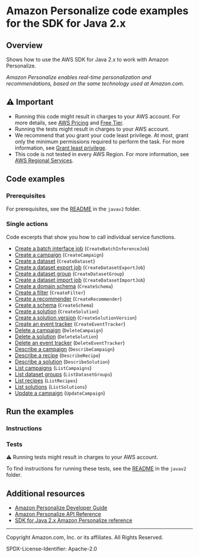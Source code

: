# Amazon Personalize code examples for the SDK for Java 2.x

## Overview

Shows how to use the AWS SDK for Java 2.x to work with Amazon Personalize.

<!--custom.overview.start-->
<!--custom.overview.end-->

_Amazon Personalize enables real-time personalization and recommendations, based on the same technology used at Amazon.com._

## ⚠ Important

* Running this code might result in charges to your AWS account. For more details, see [AWS Pricing](https://aws.amazon.com/pricing/?aws-products-pricing.sort-by=item.additionalFields.productNameLowercase&aws-products-pricing.sort-order=asc&awsf.Free%20Tier%20Type=*all&awsf.tech-category=*all) and [Free Tier](https://aws.amazon.com/free/?all-free-tier.sort-by=item.additionalFields.SortRank&all-free-tier.sort-order=asc&awsf.Free%20Tier%20Types=*all&awsf.Free%20Tier%20Categories=*all).
* Running the tests might result in charges to your AWS account.
* We recommend that you grant your code least privilege. At most, grant only the minimum permissions required to perform the task. For more information, see [Grant least privilege](https://docs.aws.amazon.com/IAM/latest/UserGuide/best-practices.html#grant-least-privilege).
* This code is not tested in every AWS Region. For more information, see [AWS Regional Services](https://aws.amazon.com/about-aws/global-infrastructure/regional-product-services).

<!--custom.important.start-->
<!--custom.important.end-->

## Code examples

### Prerequisites

For prerequisites, see the [README](../../README.md#Prerequisites) in the `javav2` folder.


<!--custom.prerequisites.start-->
<!--custom.prerequisites.end-->

### Single actions

Code excerpts that show you how to call individual service functions.

- [Create a batch interface job](src/main/java/com/example/personalize/CreateBatchInferenceJob.java#L74) (`CreateBatchInferenceJob`)
- [Create a campaign](src/main/java/com/example/personalize/CreateCampaign.java#L59) (`CreateCampaign`)
- [Create a dataset](src/main/java/com/example/personalize/CreateDataset.java#L55) (`CreateDataset`)
- [Create a dataset export job](src/main/java/com/example/personalize/CreateDatasetExportJob.java#L78) (`CreateDatasetExportJob`)
- [Create a dataset group](src/main/java/com/example/personalize/CreateDatasetGroup.java#L59) (`CreateDatasetGroup`)
- [Create a dataset import job](src/main/java/com/example/personalize/CreateDatasetImportJob.java#L68) (`CreateDatasetImportJob`)
- [Create a domain schema](src/main/java/com/example/personalize/CreateDomainSchema.java#L65) (`CreateSchema`)
- [Create a filter](src/main/java/com/example/personalize/CreateFilter.java#L59) (`CreateFilter`)
- [Create a recommender](src/main/java/com/example/personalize/CreateRecommender.java#L70) (`CreateRecommender`)
- [Create a schema](src/main/java/com/example/personalize/CreateSchema.java#L63) (`CreateSchema`)
- [Create a solution](src/main/java/com/example/personalize/CreateSolution.java#L64) (`CreateSolution`)
- [Create a solution version](src/main/java/com/example/personalize/CreateSolutionVersion.java#L57) (`CreateSolutionVersion`)
- [Create an event tracker](src/main/java/com/example/personalize/CreateEventTracker.java#L59) (`CreateEventTracker`)
- [Delete a campaign](src/main/java/com/example/personalize/DeleteCampaign.java#L55) (`DeleteCampaign`)
- [Delete a solution](src/main/java/com/example/personalize/DeleteSolution.java#L54) (`DeleteSolution`)
- [Delete an event tracker](src/main/java/com/example/personalize/DeleteEventTracker.java#L34) (`DeleteEventTracker`)
- [Describe a campaign](src/main/java/com/example/personalize/DescribeCampaign.java#L56) (`DescribeCampaign`)
- [Describe a recipe](src/main/java/com/example/personalize/DescribeRecipe.java#L55) (`DescribeRecipe`)
- [Describe a solution](src/main/java/com/example/personalize/DescribeSolution.java#L56) (`DescribeSolution`)
- [List campaigns](src/main/java/com/example/personalize/ListCampaigns.java#L57) (`ListCampaigns`)
- [List dataset groups](src/main/java/com/example/personalize/ListDatasetGroups.java#L41) (`ListDatasetGroups`)
- [List recipes](src/main/java/com/example/personalize/ListRecipes.java#L41) (`ListRecipes`)
- [List solutions](src/main/java/com/example/personalize/ListSolutions.java#L57) (`ListSolutions`)
- [Update a campaign](src/main/java/com/example/personalize/UpdateCampaign.java#L61) (`UpdateCampaign`)


<!--custom.examples.start-->
<!--custom.examples.end-->

## Run the examples

### Instructions


<!--custom.instructions.start-->
<!--custom.instructions.end-->



### Tests

⚠ Running tests might result in charges to your AWS account.


To find instructions for running these tests, see the [README](../../README.md#Tests)
in the `javav2` folder.



<!--custom.tests.start-->
<!--custom.tests.end-->

## Additional resources

- [Amazon Personalize Developer Guide](https://docs.aws.amazon.com/personalize/latest/dg/what-is-personalize.html)
- [Amazon Personalize API Reference](https://docs.aws.amazon.com/personalize/latest/dg/API_Reference.html)
- [SDK for Java 2.x Amazon Personalize reference](https://sdk.amazonaws.com/java/api/latest/software/amazon/awssdk/services/personalize/package-summary.html)

<!--custom.resources.start-->
<!--custom.resources.end-->

---

Copyright Amazon.com, Inc. or its affiliates. All Rights Reserved.

SPDX-License-Identifier: Apache-2.0